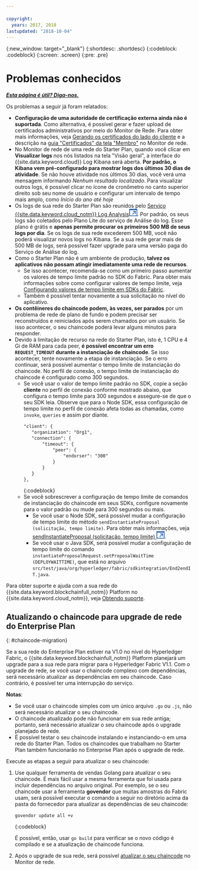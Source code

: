 ```yaml
---

copyright:
  years: 2017, 2018
lastupdated: "2018-10-04"
---
```


{:new_window: target="_blank"}
{:shortdesc: .shortdesc}
{:codeblock: .codeblock}
{:screen: .screen}
{:pre: .pre}


# Problemas conhecidos


***[Esta página é útil? Diga-nos.](https://www.surveygizmo.com/s3/4501493/IBM-Blockchain-Documentation)***


Os problemas a seguir já foram relatados:
- **Configuração de uma autoridade de certificação externa ainda não é suportada**. Como alternativa, é possível gerar e fazer upload de certificados administrativos por meio do Monitor de Rede. Para obter mais informações, veja [Gerando os certificados do lado do cliente](/docs/services/blockchain/v10_application.html#enroll-app) e a descrição na [guia "Certificados" da tela "Membro"](/docs/services/blockchain/v10_dashboard.html#members) no Monitor de rede.
- No Monitor de rede de uma rede do Starter Plan, quando você clicar em **Visualizar logs** nos nós listados na tela "Visão geral", a interface do {{site.data.keyword.cloud}} Log Kibana será aberta. **Por padrão, o Kibana vem pré-configurado para mostrar logs dos últimos 30 dias de atividade**. Se não houve atividade nos últimos 30 dias, você verá uma mensagem informando *Nenhum resultado localizado*. Para visualizar outros logs, é possível clicar no ícone de cronômetro no canto superior direito sob seu nome de usuário e configurar um intervalo de tempo mais amplo, como *Início do ano até hoje*
- Os logs de sua rede do Starter Plan são reunidos pelo [Serviço {{site.data.keyword.cloud_notm}} Log Analysis![Ícone de link externo](images/external_link.svg "Ícone de link externo")](https://console.bluemix.net/catalog/services/log-analysis). Por padrão, os seus logs são coletados pelo Plano Lite do serviço de Análise do log. Esse plano é grátis e **apenas permite procurar os primeiros 500 MB de seus logs por dia**. Se os logs de sua rede excederem 500 MB, você não poderá visualizar novos logs no Kibana. Se a sua rede gerar mais de 500 MB de logs, será possível fazer upgrade para uma versão paga do Serviço de Análise do log.
- Como o Starter Plan não é um ambiente de produção, **talvez os aplicativos não possam atingir imediatamente uma rede de recursos**.
  - Se isso acontecer, recomenda-se como um primeiro passo aumentar os valores de tempo limite padrão no SDK do Fabric. Para obter mais informações sobre como configurar valores de tempo limite, veja [Configurando valores de tempo limite em SDKs do Fabric](/docs/services/blockchain/v10_application.html#set-timeout-in-sdk).
  - Também é possível tentar novamente a sua solicitação no nível do aplicativo.
- **Os contêineres do chaincode podem, às vezes, ser parados** por um problema de rede de plano de fundo e podem precisar ser reconstruídos e reiniciados após serem chamados por um usuário. Se isso acontecer, o seu chaincode poderá levar alguns minutos para responder.
- Devido à limitação de recurso na rede do Starter Plan, isto é, 1 CPU e 4 Gi de RAM para cada peer, **é possível encontrar um erro `REQUEST_TIMEOUT` durante a instanciação de chaincode**. Se isso acontecer, tente novamente a etapa de instanciação. Se o erro continuar, será possível aumentar o tempo limite de instanciação do chaincode. No perfil de conexão, o tempo limite de instanciação do chaincode é configurado como 300 segundos.
  - Se você usar o valor de tempo limite padrão no SDK, copie a seção **cliente** no perfil de conexão conforme mostrado abaixo, que configura o tempo limite para 300 segundos e assegure-se de que o seu SDK leia. Observe que para o Node SDK, essa configuração de tempo limite no perfil de conexão afeta todas as chamadas, como `invoke`, `queries` e assim por diante.
    ```
    "client": {
       "organization": "Org1",
       "connection": {
           "timeout": {
               "peer": {
                   "endorser": "300"
               }
           }
       }
    },
    ```
    {:codeblock}
  - Se você sobrescrever a configuração de tempo limite de comandos de instanciação do chaincode em seus SDKs, configure novamente para o valor padrão ou mude para 300 segundos ou mais.
    - Se você usar o Node SDK, será possível mudar a configuração de tempo limite do método `sendInstantiateProposal (solicitação, tempo limite)`. Para obter mais informações, veja [sendInstantiateProposal (solicitação, tempo limite) ![Ícone de link externo](images/external_link.svg "Ícone de link externo")](https://fabric-sdk-node.github.io/Channel.html#sendInstantiateProposal).
    - Se você usar o Java SDK, será possível mudar a configuração de tempo limite do comando `instantiateProposalRequest.setProposalWaitTime (DEPLOYWAITTIME)`, que está no arquivo `src/test/java/org/hyperledger/fabric/sdkintegration/End2endIT.java`.

Para obter suporte e ajuda com a sua rede do {{site.data.keyword.blockchainfull_notm}} Platform no {{site.data.keyword.cloud_notm}}, veja [Obtendo suporte](/docs/services/blockchain/ibmblockchain_support.html).


## Atualizando o chaincode para upgrade de rede do Enterprise Plan
{: #chaincode-migration}

Se a sua rede do Enterprise Plan estiver na V1.0 no nível do Hyperledger Fabric, o {{site.data.keyword.blockchainfull_notm}} Platform planejará um upgrade para a sua rede para migrar para o Hyperledger Fabric V1.1. Com o upgrade de rede, se você usar o chaincode complexo com dependências, será necessário atualizar as dependências em seu chaincode. Caso contrário, é possível ter uma interrupção do serviço.

**Notas**:
- Se você usar o chaincode simples com um único arquivo `.go` ou `.js`, não será necessário atualizar o seu chaincode.
- O chaincode atualizado pode não funcionar em sua rede antiga; portanto, será necessário atualizar o seu chaincode após o upgrade planejado de rede.
- É possível testar o seu chaincode instalando e instanciando-o em uma rede do Starter Plan. Todos os chaincodes que trabalham no Starter Plan também funcionarão no Enterprise Plan após o upgrade de rede.

Execute as etapas a seguir para atualizar o seu chaincode:
1. Use qualquer ferramenta de vendas Golang para atualizar o seu chaincode. É mais fácil usar a mesma ferramenta que foi usada para incluir dependências no arquivo original. Por exemplo, se o seu chaincode usar a ferramenta **govendor** que muitas amostras do Fabric usam, será possível executar o comando a seguir no diretório acima da pasta do fornecedor para atualizar as dependências de seu chaincode:
    ```
    govendor update all +v
    ```
    {:codeblock}

    É possível, então, usar `go build` para verificar se o novo código é compilado e se a atualização de chaincode funciona.

2. Após o upgrade de sua rede, será possível [atualizar o seu chaincode](/docs/services/blockchain/howto/install_instantiate_chaincode.html#updating-a-chaincode) no Monitor de rede.
